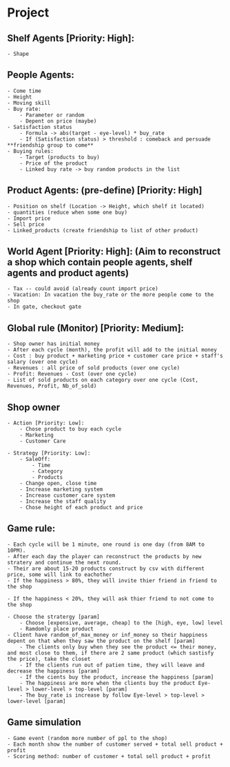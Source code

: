 # Project

## Shelf Agents [Priority: High]:
    - Shape

## People Agents:
    - Come time
    - Height
    - Moving skill
    - Buy rate:
        - Parameter or random
        - Depent on price (maybe)
    - Satisfaction status
        - Formula -> abs(target - eye-level) * buy_rate
        - If (Satisfaction status) > threshold : comeback and persuade **friendship group to come**
    - Buying rules:
        - Target (products to buy)
        - Price of the product
        - Linked buy rate -> buy random products in the list

## Product Agents: (pre-define) [Priority: High]
    - Position on shelf (Location -> Height, which shelf it located)
    - quantities (reduce when some one buy)
    - Import price
    - Sell price
    - Linked_products (create friendship to list of other product)

## World Agent [Priority: High]: (Aim to reconstruct a shop which contain people agents, shelf agents and product agents)
    - Tax -- could avoid (already count import price)
    - Vacation: In vacation the buy_rate or the more people come to the shop
    - In gate, checkout gate

## Global rule (Monitor) [Priority: Medium]:
    - Shop owner has initial money
    - After each cycle (month), the profit will add to the initial money
    - Cost : buy product + marketing price + customer care price + staff's salary (over one cycle)
    - Revenues : all price of sold products (over one cycle)
    - Profit: Revenues - Cost (over one cycle)
    - List of sold products on each category over one cycle (Cost, Revenues, Profit, Nb_of_sold)

## Shop owner
    - Action [Priority: Low]:
        - Chose product to buy each cycle
        - Marketing
        - Customer Care

    - Strategy [Priority: Low]:
        - SaleOff:
            - Time
            - Category
            - Products
        - Change open, close time
        - Increase marketing system
        - Increase customer care system
        - Increase the staff quality
        - Chose height of each product and price

## Game rule:
    - Each cycle will be 1 minute, one round is one day (from 8AM to 10PM).
    - After each day the player can reconstruct the products by new stratery and continue the next round.
    - Their are about 15-20 products construct by csv with different price, some will link to eachother
    - If the happiness > 80%, they will invite thier friend in friend to the shop

    - If the happiness < 20%, they will ask thier friend to not come to the shop

    - Choose the stratergy [param]
        - Choose [expensive, average, cheap] to the [high, eye, low] level
        - Ramdomly place product
    - Client have random_of_max_money or inf_money so their happiness depent on that when they saw the product on the shelf [param]
        - The clients only buy when they see the product <= their money, and most close to them, if there are 2 same product (which sastisfy the price), take the closet
        - If the clients run out of patien time, they will leave and decrease the happiness [param]
        - If the cients buy the product, increase the happiness [param]
        - The happiness are more when the clients buy the product Eye-level > lower-level > top-level [param]
        - The buy_rate is increase by follow Eye-level > top-level > lower-level [param]

## Game simulation
    - Game event (random more number of ppl to the shop)
    - Each month show the number of customer served + total sell product + profit
    - Scoring method: number of customer + total sell product + profit
